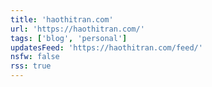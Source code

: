 ```yaml
---
title: 'haothitran.com'
url: 'https://haothitran.com/'
tags: ['blog', 'personal']
updatesFeed: 'https://haothitran.com/feed/'
nsfw: false
rss: true
---
```

